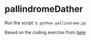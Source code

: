 # pallindromeDather
Run the script:
`$ python pallindrome.py`

Based on the coding exercise from [here](http://www.frickm.de/codingTask.html)

